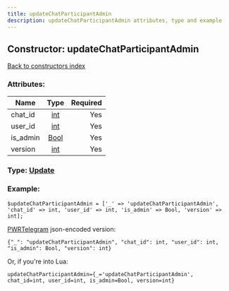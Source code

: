 ```yaml
---
title: updateChatParticipantAdmin
description: updateChatParticipantAdmin attributes, type and example
---
```

## Constructor: updateChatParticipantAdmin  
[Back to constructors index](index.md)



### Attributes:

| Name     |    Type       | Required |
|----------|:-------------:|---------:|
|chat\_id|[int](../types/int.md) | Yes|
|user\_id|[int](../types/int.md) | Yes|
|is\_admin|[Bool](../types/Bool.md) | Yes|
|version|[int](../types/int.md) | Yes|



### Type: [Update](../types/Update.md)


### Example:

```
$updateChatParticipantAdmin = ['_' => 'updateChatParticipantAdmin', 'chat_id' => int, 'user_id' => int, 'is_admin' => Bool, 'version' => int];
```  

[PWRTelegram](https://pwrtelegram.xyz) json-encoded version:

```
{"_": "updateChatParticipantAdmin", "chat_id": int, "user_id": int, "is_admin": Bool, "version": int}
```


Or, if you're into Lua:  


```
updateChatParticipantAdmin={_='updateChatParticipantAdmin', chat_id=int, user_id=int, is_admin=Bool, version=int}

```


